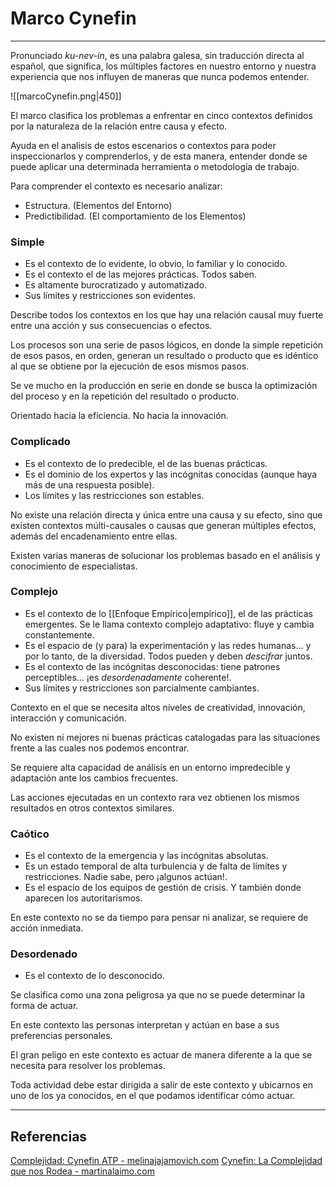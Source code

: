 # Marco Cynefin
---

Pronunciado *ku-_nev_\-in*, es una palabra galesa, sin traducción directa al español, que significa, los múltiples factores en nuestro entorno y nuestra experiencia que nos influyen de maneras que nunca podemos entender.

![[marcoCynefin.png|450]]

El marco clasifica los problemas a enfrentar en cinco contextos definidos por la naturaleza de la relación entre causa y efecto.

Ayuda en el analisis de estos escenarios o contextos para poder inspeccionarlos y comprenderlos, y de esta manera, entender donde se puede aplicar una determinada herramienta o metodología de trabajo.

Para comprender el contexto es necesario analizar:
- Estructura. (Elementos del Entorno)
- Predictibilidad. (El comportamiento de los Elementos)

### Simple
- Es el contexto de lo evidente, lo obvio, lo familiar y lo conocido.
- Es el contexto el de las mejores prácticas. Todos saben.
- Es altamente burocratizado y automatizado.
- Sus límites y restricciones son evidentes.

Describe todos los contextos en los que hay una relación causal muy fuerte entre una acción y sus consecuencias o efectos.

Los procesos son una serie de pasos lógicos, en donde la simple repetición de esos pasos, en orden, generan un resultado o producto que es idéntico al que se obtiene por la ejecución de esos mismos pasos.

Se ve mucho en la producción en serie en donde se busca la optimización del proceso y en la repetición del resultado o producto.

Orientado hacia la eficiencia. No hacia la innovación.

### Complicado
- Es el contexto de lo predecible, el de las buenas prácticas.
- Es el dominio de los expertos y las incógnitas conocidas (aunque haya más de una respuesta posible).
- Los límites y las restricciones son estables.

No existe una relación directa y única entre una causa y su efecto, sino que existen contextos múlti-causales o causas que generan múltiples efectos, además del encadenamiento entre ellas.

Existen varias maneras de solucionar los problemas basado en el análisis y conocimiento de especialistas.

### Complejo
- Es el contexto de lo [[Enfoque Empírico|empírico]], el de las prácticas emergentes. Se le llama contexto complejo adaptativo: fluye y cambia constantemente.
- Es el espacio de (y para) la experimentación y las redes humanas... y por lo tanto, de la diversidad. Todos pueden y deben *descifrar* juntos.
- Es el contexto de las incógnitas desconocidas: tiene patrones perceptibles... ¡es *desordenadamente* coherente!.
- Sus límites y restricciones son parcialmente cambiantes.

Contexto en el que se necesita altos niveles de creatividad, innovación, interacción y comunicación.

No existen ni mejores ni buenas prácticas catalogadas para las situaciones frente a las cuales nos podemos encontrar.

Se requiere alta capacidad de análisis en un entorno impredecible y adaptación ante los cambios frecuentes.

Las acciones ejecutadas en un contexto rara vez obtienen los mismos resultados en otros contextos similares.

### Caótico
- Es el contexto de la emergencia y las incógnitas absolutas.
- Es un estado temporal de alta turbulencia y de falta de límites y restricciones. Nadie sabe, pero ¡algunos actúan!.
- Es el espacio de los equipos de gestión de crisis. Y también donde aparecen los autoritarismos.

En este contexto no se da tiempo para pensar ni analizar, se requiere de acción inmediata.

### Desordenado
- Es el contexto de lo desconocido.

Se clasifica como una zona peligrosa ya que no se puede determinar la forma de actuar.

En este contexto las personas interpretan y actúan en base a sus preferencias personales.

El gran peligo en este contexto es actuar de manera diferente a la que se necesita para resolver los problemas.

Toda actividad debe estar dirigida a salir de este contexto y ubicarnos en uno de los ya conocidos, en el que podamos identificar cómo actuar.

---

## Referencias
[Complejidad: Cynefin ATP - melinajajamovich.com](http://melinajajamovich.com/blog/2019/01/21/complejidad-cynefin-atp/)
[Cynefin: La Complejidad que nos Rodea - martinalaimo.com](https://martinalaimo.com/es/blog/cynefin)